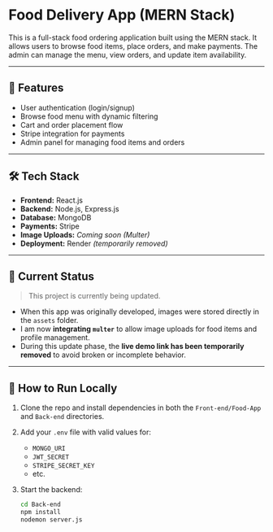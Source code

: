 # Food Delivery App (MERN Stack)

This is a full-stack food ordering application built using the MERN stack. It allows users to browse food items, place orders, and make payments. The admin can manage the menu, view orders, and update item availability.

---

## 🚀 Features

- User authentication (login/signup)
- Browse food menu with dynamic filtering
- Cart and order placement flow
- Stripe integration for payments
- Admin panel for managing food items and orders

---

## 🛠️ Tech Stack

- **Frontend:** React.js
- **Backend:** Node.js, Express.js
- **Database:** MongoDB
- **Payments:** Stripe
- **Image Uploads:** *Coming soon (Multer)*
- **Deployment:** Render *(temporarily removed)*

---

## 🚧 Current Status

> This project is currently being updated.

- When this app was originally developed, images were stored directly in the `assets` folder.
- I am now **integrating `multer`** to allow image uploads for food items and profile management.
- During this update phase, the **live demo link has been temporarily removed** to avoid broken or incomplete behavior.

---

## 🔧 How to Run Locally

1. Clone the repo and install dependencies in both the `Front-end/Food-App` and `Back-end` directories.
2. Add your `.env` file with valid values for:
   - `MONGO_URI`
   - `JWT_SECRET`
   - `STRIPE_SECRET_KEY`
   - etc.

3. Start the backend:
   ```bash
   cd Back-end
   npm install
   nodemon server.js
